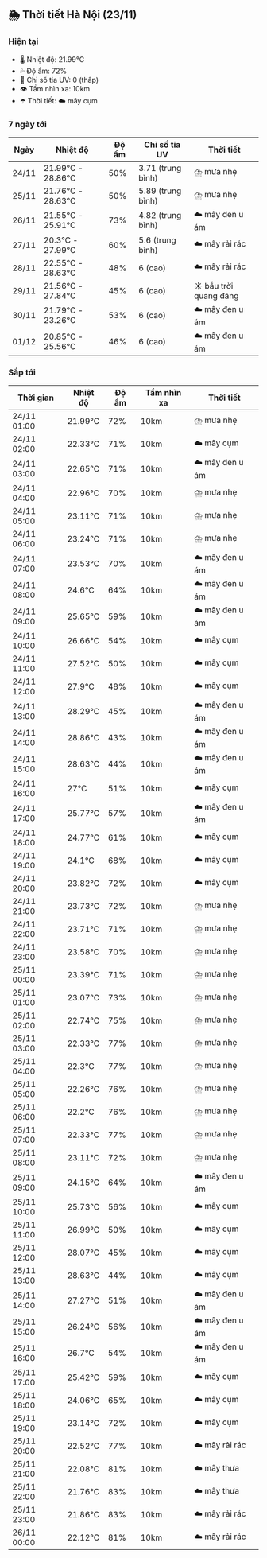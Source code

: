 ## 🌦️ Thời tiết Hà Nội (23/11)

### Hiện tại

- 🌡️ Nhiệt độ: 21.99℃
- 💦 Độ ẩm: 72%
- 🌟 Chỉ số tia UV: 0 (thấp)
- 👁️ Tầm nhìn xa: 10km
- ☂️ Thời tiết: ☁️ mây cụm

### 7 ngày tới

| Ngày | Nhiệt độ | Độ ẩm | Chỉ số tia UV | Thời tiết |
| --- | --- | --- | --- | --- |
| 24/11 | 21.99℃ - 28.86℃ | 50% | 3.71 (trung bình) | ⛈️ mưa nhẹ |
| 25/11 | 21.76℃ - 28.63℃ | 50% | 5.89 (trung bình) | ⛈️ mưa nhẹ |
| 26/11 | 21.55℃ - 25.91℃ | 73% | 4.82 (trung bình) | ☁️ mây đen u ám |
| 27/11 | 20.3℃ - 27.99℃ | 60% | 5.6 (trung bình) | ☁️ mây rải rác |
| 28/11 | 22.55℃ - 28.63℃ | 48% | 6 (cao) | ☁️ mây rải rác |
| 29/11 | 21.56℃ - 27.84℃ | 45% | 6 (cao) | ☀️ bầu trời quang đãng |
| 30/11 | 21.79℃ - 23.26℃ | 53% | 6 (cao) | ☁️ mây đen u ám |
| 01/12 | 20.85℃ - 25.56℃ | 46% | 6 (cao) | ☁️ mây đen u ám |

### Sắp tới

| Thời gian | Nhiệt độ | Độ ẩm | Tầm nhìn xa | Thời tiết |
| --- | --- | --- | --- | --- |
| 24/11 01:00 | 21.99℃ | 72% | 10km | ⛈️ mưa nhẹ |
| 24/11 02:00 | 22.33℃ | 71% | 10km | ☁️ mây cụm |
| 24/11 03:00 | 22.65℃ | 71% | 10km | ☁️ mây đen u ám |
| 24/11 04:00 | 22.96℃ | 70% | 10km | ⛈️ mưa nhẹ |
| 24/11 05:00 | 23.11℃ | 71% | 10km | ⛈️ mưa nhẹ |
| 24/11 06:00 | 23.24℃ | 71% | 10km | ⛈️ mưa nhẹ |
| 24/11 07:00 | 23.53℃ | 70% | 10km | ☁️ mây đen u ám |
| 24/11 08:00 | 24.6℃ | 64% | 10km | ☁️ mây đen u ám |
| 24/11 09:00 | 25.65℃ | 59% | 10km | ☁️ mây đen u ám |
| 24/11 10:00 | 26.66℃ | 54% | 10km | ☁️ mây cụm |
| 24/11 11:00 | 27.52℃ | 50% | 10km | ☁️ mây cụm |
| 24/11 12:00 | 27.9℃ | 48% | 10km | ☁️ mây cụm |
| 24/11 13:00 | 28.29℃ | 45% | 10km | ☁️ mây đen u ám |
| 24/11 14:00 | 28.86℃ | 43% | 10km | ☁️ mây đen u ám |
| 24/11 15:00 | 28.63℃ | 44% | 10km | ☁️ mây đen u ám |
| 24/11 16:00 | 27℃ | 51% | 10km | ☁️ mây cụm |
| 24/11 17:00 | 25.77℃ | 57% | 10km | ☁️ mây đen u ám |
| 24/11 18:00 | 24.77℃ | 61% | 10km | ☁️ mây cụm |
| 24/11 19:00 | 24.1℃ | 68% | 10km | ☁️ mây cụm |
| 24/11 20:00 | 23.82℃ | 72% | 10km | ☁️ mây cụm |
| 24/11 21:00 | 23.73℃ | 72% | 10km | ⛈️ mưa nhẹ |
| 24/11 22:00 | 23.71℃ | 71% | 10km | ⛈️ mưa nhẹ |
| 24/11 23:00 | 23.58℃ | 70% | 10km | ⛈️ mưa nhẹ |
| 25/11 00:00 | 23.39℃ | 71% | 10km | ⛈️ mưa nhẹ |
| 25/11 01:00 | 23.07℃ | 73% | 10km | ⛈️ mưa nhẹ |
| 25/11 02:00 | 22.74℃ | 75% | 10km | ⛈️ mưa nhẹ |
| 25/11 03:00 | 22.33℃ | 77% | 10km | ⛈️ mưa nhẹ |
| 25/11 04:00 | 22.3℃ | 77% | 10km | ⛈️ mưa nhẹ |
| 25/11 05:00 | 22.26℃ | 76% | 10km | ⛈️ mưa nhẹ |
| 25/11 06:00 | 22.2℃ | 76% | 10km | ⛈️ mưa nhẹ |
| 25/11 07:00 | 22.33℃ | 77% | 10km | ⛈️ mưa nhẹ |
| 25/11 08:00 | 23.11℃ | 72% | 10km | ⛈️ mưa nhẹ |
| 25/11 09:00 | 24.15℃ | 64% | 10km | ☁️ mây đen u ám |
| 25/11 10:00 | 25.73℃ | 56% | 10km | ☁️ mây cụm |
| 25/11 11:00 | 26.99℃ | 50% | 10km | ☁️ mây cụm |
| 25/11 12:00 | 28.07℃ | 45% | 10km | ☁️ mây cụm |
| 25/11 13:00 | 28.63℃ | 44% | 10km | ☁️ mây cụm |
| 25/11 14:00 | 27.27℃ | 51% | 10km | ☁️ mây đen u ám |
| 25/11 15:00 | 26.24℃ | 56% | 10km | ☁️ mây đen u ám |
| 25/11 16:00 | 26.7℃ | 54% | 10km | ☁️ mây đen u ám |
| 25/11 17:00 | 25.42℃ | 59% | 10km | ☁️ mây cụm |
| 25/11 18:00 | 24.06℃ | 65% | 10km | ☁️ mây cụm |
| 25/11 19:00 | 23.14℃ | 72% | 10km | ☁️ mây cụm |
| 25/11 20:00 | 22.52℃ | 77% | 10km | ☁️ mây rải rác |
| 25/11 21:00 | 22.08℃ | 81% | 10km | ☁️ mây thưa |
| 25/11 22:00 | 21.76℃ | 83% | 10km | ☁️ mây thưa |
| 25/11 23:00 | 21.86℃ | 83% | 10km | ☁️ mây rải rác |
| 26/11 00:00 | 22.12℃ | 81% | 10km | ☁️ mây rải rác |
